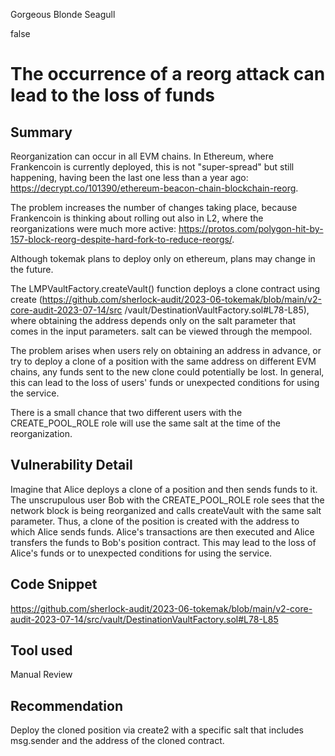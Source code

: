 Gorgeous Blonde Seagull

false

# The occurrence of a reorg attack can lead to the loss of funds
## Summary

Reorganization can occur in all EVM chains. In Ethereum, where Frankencoin is currently deployed, this is not "super-spread" but still happening, having been the last one less than a year ago:
https://decrypt.co/101390/ethereum-beacon-chain-blockchain-reorg.

The problem increases the number of changes taking place, because Frankencoin is thinking about rolling out also in L2, where the reorganizations were much more active:
https://protos.com/polygon-hit-by-157-block-reorg-despite-hard-fork-to-reduce-reorgs/.

Although tokemak plans to deploy only on ethereum, plans may change in the future.

The LMPVaultFactory.createVault() function deploys a clone contract using create (https://github.com/sherlock-audit/2023-06-tokemak/blob/main/v2-core-audit-2023-07-14/src /vault/DestinationVaultFactory.sol#L78-L85), where obtaining the address depends only on the salt parameter that comes in the input parameters. salt can be viewed through the mempool.

The problem arises when users rely on obtaining an address in advance, or try to deploy a clone of a position with the same address on different EVM chains, any funds sent to the new clone could potentially be lost. In general, this can lead to the loss of users' funds or unexpected conditions for using the service.

There is a small chance that two different users with the CREATE_POOL_ROLE role will use the same salt at the time of the reorganization.

## Vulnerability Detail

Imagine that Alice deploys a clone of a position and then sends funds to it. The unscrupulous user Bob with the CREATE_POOL_ROLE role sees that the network block is being reorganized and calls createVault with the same salt parameter. Thus, a clone of the position is created with the address to which Alice sends funds. Alice's transactions are then executed and Alice transfers the funds to Bob's position contract. This may lead to the loss of Alice's funds or to unexpected conditions for using the service.

## Code Snippet

https://github.com/sherlock-audit/2023-06-tokemak/blob/main/v2-core-audit-2023-07-14/src/vault/DestinationVaultFactory.sol#L78-L85

## Tool used

Manual Review

## Recommendation

Deploy the cloned position via create2 with a specific salt that includes msg.sender and the address of the cloned contract.